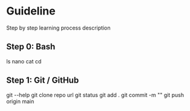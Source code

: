 # Guideline

Step by step learning process description

## Step 0: Bash

ls
nano
cat
cd 

## Step 1: Git / GitHub

git --help
git clone repo url
git status
git add . 
git commit -m ""
git push origin main



